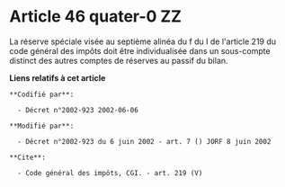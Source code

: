 # Article 46 quater-0 ZZ

La réserve spéciale visée au septième alinéa du f du I de l'article 219 du code général des impôts doit être individualisée
dans un sous-compte distinct des autres comptes de réserves au passif du bilan.

**Liens relatifs à cet article**

	**Codifié par**:

	  - Décret n°2002-923 2002-06-06

	**Modifié par**:

	  - Décret n°2002-923 du 6 juin 2002 - art. 7 () JORF 8 juin 2002

	**Cite**:

	  - Code général des impôts, CGI. - art. 219 (V)
